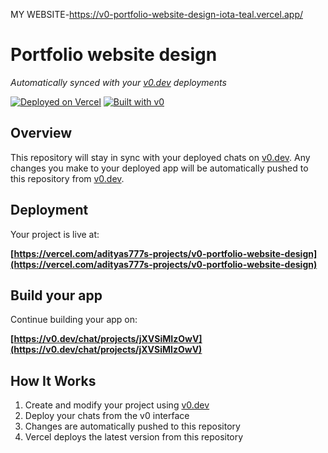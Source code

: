 MY WEBSITE-https://v0-portfolio-website-design-iota-teal.vercel.app/
# Portfolio website design

*Automatically synced with your [v0.dev](https://v0.dev) deployments*

[![Deployed on Vercel](https://img.shields.io/badge/Deployed%20on-Vercel-black?style=for-the-badge&logo=vercel)](https://vercel.com/adityas777s-projects/v0-portfolio-website-design)
[![Built with v0](https://img.shields.io/badge/Built%20with-v0.dev-black?style=for-the-badge)](https://v0.dev/chat/projects/jXVSiMIzOwV)

## Overview

This repository will stay in sync with your deployed chats on [v0.dev](https://v0.dev).
Any changes you make to your deployed app will be automatically pushed to this repository from [v0.dev](https://v0.dev).

## Deployment

Your project is live at:

**[https://vercel.com/adityas777s-projects/v0-portfolio-website-design](https://vercel.com/adityas777s-projects/v0-portfolio-website-design)**

## Build your app

Continue building your app on:

**[https://v0.dev/chat/projects/jXVSiMIzOwV](https://v0.dev/chat/projects/jXVSiMIzOwV)**

## How It Works

1. Create and modify your project using [v0.dev](https://v0.dev)
2. Deploy your chats from the v0 interface
3. Changes are automatically pushed to this repository
4. Vercel deploys the latest version from this repository
